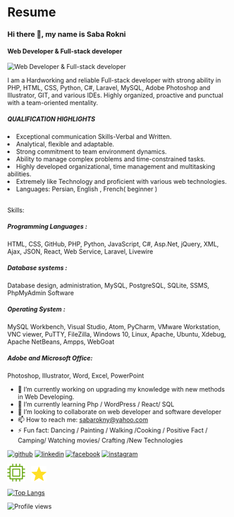 # Resume
### Hi there 👋, my name is Saba Rokni
#### Web Developer & Full-stack developer
![Web Developer & Full-stack developer](https://image.shutterstock.com/image-vector/web-development-banner-icon-business-260nw-1812243436.jpg)

I am a Hardworking and reliable Full-stack developer with strong ability in PHP, HTML, CSS, Python, C#, Laravel, MySQL, Adobe Photoshop and Illustrator, GIT, and various IDEs. Highly organized, proactive and punctual with a team-oriented mentality.
<h5>QUALIFICATION HIGHLIGHTS</h5><li>Exceptional communication Skills-Verbal and Written.</li><li>Analytical, flexible and adaptable.</li><li>Strong commitment to team environment dynamics.</li><li> Ability to manage complex problems and time-constrained tasks.</li><li> Highly developed organizational, time management and multitasking
abilities.</li><li>Extremely like Technology and proficient with various web technologies.</li><li>Languages: Persian, English , French( beginner )</li><br>

Skills: <h5>Programming Languages :</h5>  HTML, CSS, GitHub, PHP, Python, JavaScript, C#, Asp.Net, jQuery, XML, Ajax, JSON, React, Web Service, Laravel, Livewire </br><h5> Database systems : </h5>Database design, administration, MySQL, PostgreSQL, SQLite, SSMS, PhpMyAdmin Software </br><h5> Operating System : </h5>MySQL Workbench, Visual Studio, Atom, PyCharm, VMware Workstation, VNC viewer, PuTTY, FileZilla, Windows 10, Linux, Apache, Ubuntu, Xdebug, Apache NetBeans, Ampps, WebGoat </br><h5> Adobe and Microsoft Office: </h5>Photoshop, Illustrator, Word, Excel, PowerPoint

- 🔭 I’m currently working on upgrading my knowledge with new methods in Web Developing. 
- 🌱 I’m currently learning Php / WordPress / React/ SQL 
- 👯 I’m looking to collaborate on web  developer and software developer 
- 📫 How to reach me: sabarokny@yahoo.com 
- ⚡ Fun fact: Dancing / Painting / Walking /Cooking / Positive Fact / Camping/ Watching movies/ Crafting /New Technologies 


[<img src='https://cdn.jsdelivr.net/npm/simple-icons@3.0.1/icons/github.svg' alt='github' height='40'>](https://github.com/sabarokni)  [<img src='https://cdn.jsdelivr.net/npm/simple-icons@3.0.1/icons/linkedin.svg' alt='linkedin' height='40'>](https://www.linkedin.com/in/https://www.linkedin.com/in/saba-rokni-31207587//)  [<img src='https://cdn.jsdelivr.net/npm/simple-icons@3.0.1/icons/facebook.svg' alt='facebook' height='40'>](https://www.facebook.com/https://www.facebook.com/saba.rokni.5/)  [<img src='https://cdn.jsdelivr.net/npm/simple-icons@3.0.1/icons/instagram.svg' alt='instagram' height='40'>](https://www.instagram.com/saba_rokni/)  

<a href='https://docs.github.com/en/developers'><img src='https://raw.githubusercontent.com/acervenky/animated-github-badges/master/assets/devbadge.gif' width='40' height='40'></a> <a href='https://stars.github.com/'><img src='https://raw.githubusercontent.com/acervenky/animated-github-badges/master/assets/starbadge.gif' width='35' height='35'></a> 

[![Top Langs](https://github-readme-stats.vercel.app/api/top-langs/?username=sabarokni)](https://github.com/anuraghazra/github-readme-stats)

![Profile views](https://gpvc.arturio.dev/rokn0001)  
